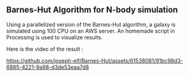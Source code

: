 ## Barnes-Hut Algorithm for N-body simulation

Using a parallelized version of the Barnes-Hut algorithm, a galaxy is simulated using 100 CPU on an AWS server. 
An homemade script in Processing is used to visualize results. 

Here is the video of the result :

https://github.com/joseph-elf/Barnes-Hut/assets/61538081/91bc98d3-6885-4221-9a98-d3de53eaa7d8

